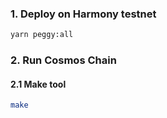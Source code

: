 ### 1. Deploy on Harmony testnet

```bash
yarn peggy:all
```

### 2. Run Cosmos Chain

#### 2.1 Make tool

```bash
make
```
